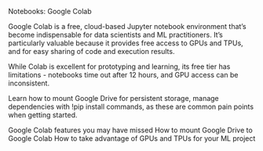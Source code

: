 Notebooks: Google Colab

Google Colab is a free, cloud-based Jupyter notebook environment that’s become indispensable for data scientists and ML practitioners. It’s particularly valuable because it provides free access to GPUs and TPUs, and for easy sharing of code and execution results.

While Colab is excellent for prototyping and learning, its free tier has limitations - notebooks time out after 12 hours, and GPU access can be inconsistent.

Learn how to mount Google Drive for persistent storage, manage dependencies with !pip install commands, as these are common pain points when getting started.

Google Colab features you may have missed
How to mount Google Drive to Google Colab
How to take advantage of GPUs and TPUs for your ML project
